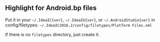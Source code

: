 ## Highlight for Android.bp files
Put it in your `~/.IdeaIC{ver}`, `~/.IdeaIU{ver}`, or `~/.AndroidStudio{ver}` in config/filetypes:
`~/.IdeaIC2016.2/config/filetypes/Platform Files.xml`

If there is no `filetypes` directory, just create it.
